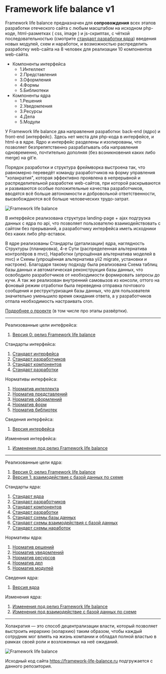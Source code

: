 # Framework life balance v1

Framework life balance предназначен для **сопровождения** всех этапов разработки отеческого сайта с любым масштабом на исходном php-коде, html-разметках ( css, image ) и js-скриптах, с чёткой последовательностью (смотрите <a target="_blank" href="/Компоненты ядра/1.Решения/Стандарты/Основа/4.Стандарт разработки.md">стандарт разработки ядра</a>) введения новых модулей, схем и наработок, и возможностью распределить разработку web-сайта на 8 человек для реализации 10 компонентов web-сайта.

- Компоненты интерфейса
   - 1.Интеллект
   - 2.Представления
   - 3.Оформления
   - 4.Формы
   - 5.Библиотеки
- Компоненты ядра
   - 1.Решения
   - 2.Уведомления
   - 3.Ресурсы
   - 4.Дела
   - 5.Модули

У Framework life balance два направления разработки: back-end (ядро) и front-end (интерфейс). Здесь нет места для php-кода в интерфейсе, и html-а в ядре. Ядро и интерфейс разделены и изолированы, что позволяет безпрепятственно разрабатывать оба направления одновременно, почтительно дополняя (без возникновения каких либо merge) на git'e.

Порядок разработки и структура фреймворка выстроена так, что равномерно переведёт команду разработчиков на форму управления "холакратия", которая эффективно проявлена в непрерывной и распределительной разработке web-сайтов, при которой раскрываются и развиваются особые положительные качества разработчиков, вводятся всё больше автономности и добровольной ответственности, высвобождаются всё больше человеческих трудо-затрат.

![Framework life balance](https://framework-life-balance.ru/Компоненты%20интерфейса/2.Представления/Картинки/slider/slide1_bg.jpg)

В интерфейсе реализована структура landing-page + ajax подгрузка данных с ядра по api, что позволяет пользователю взаимодействовать с сайтом без прерываний, а разработчику интерфейса иметь исходники без каких либо php-вставок.

В ядре реализованы Стандарты (детализации) ядра, наглядность Структуры (планировка), 4-е Сути (распределенная альтернатива контролёров в mvc), Наработки (упрощённая альтернатива моделей в mvc) и Схемы (упрощённая альтернатива yii2 migrate, установки и настроек). Благодаря такому подходу была реализована Схема таблиц базы данных и автоматическая реконструкция базы данных, что освободило разработчиков от необходимости формировать запросы до кучи. А так же реализован внутренний самовызов из консоли, оттого на фоновый режим отработки была переведена отправка почтового сообщения и реструктуризация базы данных, что для пользователя значительно уменьшило время ожидания ответа, а у разработчиков отпала необходимость настраивать cron.

<a target="_blank" href="https://framework-life-balance.ru/#about">Подробнее о проекте</a> (в том числе про этапы развёртки).

<hr>

Реализованные цели интефрейса:
1. <a target="_blank" href="/Компоненты интерфейса/1.Интеллект/Цели/0.Цель релиза Framework life balance.md">Версия 0: релиз Framework life balance</a>

Стандарты интерфейса:
1. <a target="_blank" href="/Компоненты интерфейса/1.Интеллект/Стандарты/Основа/1.Стандарт интерфейса.md">Стандарт интерфейса</a>
2. <a target="_blank" href="/Компоненты интерфейса/1.Интеллект/Стандарты/Основа/2.Стандарт разработчиков.md">Стандарт разработчиков</a>
3. <a target="_blank" href="/Компоненты интерфейса/1.Интеллект/Стандарты/Основа/3.Стандарт компонентов.md">Стандарт компонентов</a>
4. <a target="_blank" href="/Компоненты интерфейса/1.Интеллект/Стандарты/Основа/4.Стандарт разработки.md">Стандарт разработки</a>

Нормативы интерфейса:
1. <a target="_blank" href="/Компоненты интерфейса/3.Оформления/Нормативы/1.Норматив интеллекта.md">Норматив интеллекта</a>
2. <a target="_blank" href="/Компоненты интерфейса/3.Оформления/Нормативы/2.Норматив представлений.md">Норматив представлений</a>
3. <a target="_blank" href="/Компоненты интерфейса/3.Оформления/Нормативы/3.Норматив оформлений.md">Норматив оформлений</a>
4. <a target="_blank" href="/Компоненты интерфейса/3.Оформления/Нормативы/4.Норматив форм.md">Норматив форм</a>
5. <a target="_blank" href="/Компоненты интерфейса/3.Оформления/Нормативы/5.Норматив библиотек.md">Норматив библиотек</a>

Сведения интерфейса:
1. <a target="_blank" href="/Компоненты интерфейса/4.Формы/Сведения/Версия интерфейса.md">Версия интерфейса</a>

Изменения интерфейса:
1. <a target="_blank" href="/Компоненты интерфейса/4.Формы/Изменения/1.Изменения под релиз Framework life balance.md">Изменения под релиз Framework life balance</a>

<hr>

Реализованные цели ядра:
1. <a target="_blank" href="/Компоненты ядра/1.Решения/Цели/0.Цель релиз Framework life balance.md">Версия 0: релиз Framework life balance</a>
2. <a target="_blank" href="/Компоненты ядра/1.Решения/Цели/1.Цель взаимодействие с базой данных по схеме.md">Версия 1: взаимодействие с базой данных по схеме</a>

Стандарты ядра:
1. <a target="_blank" href="/Компоненты ядра/1.Решения/Стандарты/Основа/1.Стандарт ядра.md">Стандарт ядра</a>
2. <a target="_blank" href="/Компоненты ядра/1.Решения/Стандарты/Основа/2.Стандарт разработчиков.md">Стандарт разработчиков</a>
3. <a target="_blank" href="/Компоненты ядра/1.Решения/Стандарты/Основа/3.Стандарт компонентов.md">Стандарт компонентов</a>
4. <a target="_blank" href="/Компоненты ядра/1.Решения/Стандарты/Основа/4.Стандарт разработки.md">Стандарт разработки</a>
5. <a target="_blank" href="/Компоненты ядра/1.Решения/Стандарты/Схемы/Стандарт схемы базы данных.md">Стандарт схемы базы данных</a>
6. <a target="_blank" href="/Компоненты ядра/1.Решения/Стандарты/Схемы/Стандарт схемы взаимодействия с базой данных.md">Стандарт схемы взаимодействия с базой данных</a>
7. <a target="_blank" href="/Компоненты ядра/1.Решения/Стандарты/Схемы/Стандарт схемы наработок.md">Стандарт схемы наработок</a>

Нормативы ядра:
1. <a target="_blank" href="/Компоненты ядра/3.Ресурсы/Нормативы/1.Норматив решений.md">Норматив решений</a>
2. <a target="_blank" href="/Компоненты ядра/3.Ресурсы/Нормативы/2.Норматив уведомлений.md">Норматив уведомлений</a>
3. <a target="_blank" href="/Компоненты ядра/3.Ресурсы/Нормативы/3.Норматив ресурсов.md">Норматив ресурсов</a>
4. <a target="_blank" href="/Компоненты ядра/3.Ресурсы/Нормативы/4.Норматив дел.md">Норматив дел</a>
4. <a target="_blank" href="/Компоненты ядра/3.Ресурсы/Нормативы/5.Норматив модулей.md">Норматив модулей</a>

Сведения ядра:
1. <a target="_blank" href="/Компоненты ядра/4.Дела/Сведения/Версия ядра.md">Версия ядра</a>

Изменения ядра:
1. <a target="_blank" href="/Компоненты ядра/4.Дела/Изменения/1.Изменения под релиз Framework life balance.md">Изменения под релиз Framework life balance</a>
2. <a target="_blank" href="/Компоненты ядра/4.Дела/Изменения/2.Изменения под взаимодействие с базой данных по схеме.md">Изменения под взаимодействие с базой данных по схеме</a>

<hr>

Холакратия — это способ децентрализации власти, который позволяет выстроить иерархию (холархию) таким образом, чтобы каждый сотрудник мог влиять на жизнь компании и обладал полной властью в рамках своей роли и возложенных на неё ожиданий.

![Framework life balance](https://framework-life-balance.ru/Компоненты%20интерфейса/2.Представления/Картинки/illustrators/4values.jpg)

Исходный код сайта https://framework-life-balance.ru подгружается с данного репозитория.
